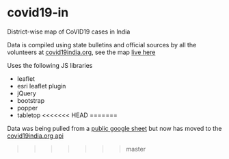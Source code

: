 # covid19-in
District-wise map of CoVID19 cases in India

Data is compiled using state bulletins and official sources by all the volunteers at [covid19india.org](https://covid19india.org), see the map [live here](https://fieldmaps.in/covid19/)

Uses the following JS libraries
- leaflet
- esri leaflet plugin
- jQuery
- bootstrap
- popper
- tabletop
<<<<<<< HEAD
=======

Data was being pulled from a [public google sheet](https://docs.google.com/spreadsheets/d/e/2PACX-1vRlSCAn1nS4h9n9Fp25iuOsH54RfMUjj3xX5CZqjGUqYCVXgwgtJojuqVeqekazs2TkSJ95Jwplo7lL/pubhtml#) but now has moved to the [covid19india.org api](https://github.com/covid19india/api)
>>>>>>> master
